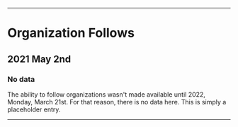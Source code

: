 
***

# Organization Follows

## 2021 May 2nd

### No data

The ability to follow organizations wasn't made available until 2022, Monday, March 21st. For that reason, there is no data here. This is simply a placeholder entry.

***
